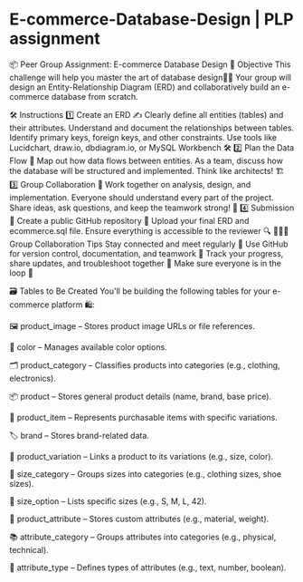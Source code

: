 # E-commerce-Database-Design | PLP assignment

📦 Peer Group Assignment: E-commerce Database Design
🎯 Objective
This challenge will help you master the art of database design🧠💾
Your group will design an Entity-Relationship Diagram (ERD) and collaboratively build an e-commerce database from scratch.

 
🛠️ Instructions
1️⃣ Create an ERD ✍️
Clearly define all entities (tables) and their attributes.
Understand and document the relationships between tables.
Identify primary keys, foreign keys, and other constraints.
Use tools like Lucidchart, draw.io, dbdiagram.io, or MySQL Workbench 🛠️
2️⃣ Plan the Data Flow 🔄
Map out how data flows between entities.
As a team, discuss how the database will be structured and implemented.
Think like architects! 🏗️
3️⃣ Group Collaboration 🤝
Work together on analysis, design, and implementation.
Everyone should understand every part of the project.
Share ideas, ask questions, and keep the teamwork strong! 💬
4️⃣ Submission 🚀
Create a public GitHub repository 📂
Upload your final ERD and ecommerce.sql file.
Ensure everything is accessible to the reviewer 🔍
🧑‍🤝‍🧑 Group Collaboration Tips
Stay connected and meet regularly 👥
Use GitHub for version control, documentation, and teamwork 📘
Track your progress, share updates, and troubleshoot together 🔧
Make sure everyone is in the loop 🧭
 

🗃️ Tables to Be Created
You'll be building the following tables for your e-commerce platform 🛍️:

🖼️ product_image – Stores product image URLs or file references.

🎨 color – Manages available color options.

🗂️ product_category – Classifies products into categories (e.g., clothing, electronics).

📦 product – Stores general product details (name, brand, base price).

🧾 product_item – Represents purchasable items with specific variations.

🏷️ brand – Stores brand-related data.

🔄 product_variation – Links a product to its variations (e.g., size, color).

📏 size_category – Groups sizes into categories (e.g., clothing sizes, shoe sizes).

📐 size_option – Lists specific sizes (e.g., S, M, L, 42).

🧵 product_attribute – Stores custom attributes (e.g., material, weight).

📚 attribute_category – Groups attributes into categories (e.g., physical, technical).

🧪 attribute_type – Defines types of attributes (e.g., text, number, boolean).
